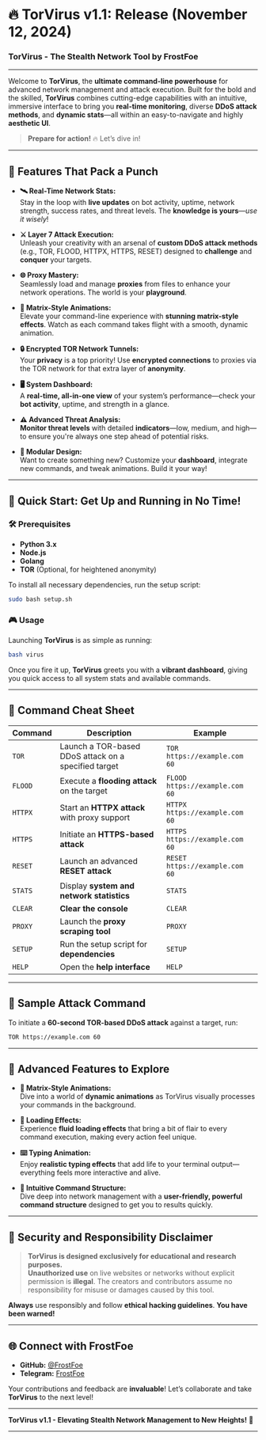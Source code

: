 # 🔥 **TorVirus v1.1: Release (November 12, 2024)**

### **TorVirus - The Stealth Network Tool by FrostFoe**

---

Welcome to **TorVirus**, the **ultimate command-line powerhouse** for advanced network management and attack execution. Built for the bold and the skilled, **TorVirus** combines cutting-edge capabilities with an intuitive, immersive interface to bring you **real-time monitoring**, diverse **DDoS attack methods**, and **dynamic stats**—all within an easy-to-navigate and highly **aesthetic UI**.

> **Prepare for action!** 🔥 Let’s dive in!

---

## 🌟 **Features That Pack a Punch**  

- **🛰️ Real-Time Network Stats:**  
  Stay in the loop with **live updates** on bot activity, uptime, network strength, success rates, and threat levels. The **knowledge is yours**—*use it wisely*!

- **⚔️ Layer 7 Attack Execution:**  
  Unleash your creativity with an arsenal of **custom DDoS attack methods** (e.g., TOR, FLOOD, HTTPX, HTTPS, RESET) designed to **challenge** and **conquer** your targets.

- **🌐 Proxy Mastery:**  
  Seamlessly load and manage **proxies** from files to enhance your network operations. The world is your **playground**.

- **🚀 Matrix-Style Animations:**  
  Elevate your command-line experience with **stunning matrix-style effects**. Watch as each command takes flight with a smooth, dynamic animation.

- **🔒 Encrypted TOR Network Tunnels:**  
  Your **privacy** is a top priority! Use **encrypted connections** to proxies via the TOR network for that extra layer of **anonymity**.

- **🖥️ System Dashboard:**  
  A **real-time, all-in-one view** of your system’s performance—check your **bot activity**, uptime, and strength in a glance.

- **⚠️ Advanced Threat Analysis:**  
  **Monitor threat levels** with detailed **indicators**—low, medium, and high—to ensure you're always one step ahead of potential risks.

- **🧩 Modular Design:**  
  Want to create something new? Customize your **dashboard**, integrate new commands, and tweak animations. Build it your way!

---

## 🚀 **Quick Start: Get Up and Running in No Time!**

### 🛠️ **Prerequisites**  
- **Python 3.x**
- **Node.js**
- **Golang**
- **TOR** (Optional, for heightened anonymity)

To install all necessary dependencies, run the setup script:

```bash
sudo bash setup.sh
```

### 🎮 **Usage**  

Launching **TorVirus** is as simple as running:

```bash
bash virus
```

Once you fire it up, **TorVirus** greets you with a **vibrant dashboard**, giving you quick access to all system stats and available commands.

---

## 📝 **Command Cheat Sheet**

| **Command** | **Description**                                          | **Example**                           |
|-------------|----------------------------------------------------------|---------------------------------------|
| `TOR`       | Launch a TOR-based DDoS attack on a specified target    | `TOR https://example.com 60`          |
| `FLOOD`     | Execute a **flooding attack** on the target             | `FLOOD https://example.com 60`        |
| `HTTPX`     | Start an **HTTPX attack** with proxy support            | `HTTPX https://example.com 60`        |
| `HTTPS`     | Initiate an **HTTPS-based attack**                      | `HTTPS https://example.com 60`        |
| `RESET`     | Launch an advanced **RESET attack**                     | `RESET https://example.com 60`        |
| `STATS`     | Display **system and network statistics**               | `STATS`                               |
| `CLEAR`     | **Clear the console**                                   | `CLEAR`                               |
| `PROXY`     | Launch the **proxy scraping tool**                      | `PROXY`                               |
| `SETUP`     | Run the setup script for **dependencies**               | `SETUP`                               |
| `HELP`      | Open the **help interface**                             | `HELP`                                |

---

## 🎯 **Sample Attack Command**  
To initiate a **60-second TOR-based DDoS attack** against a target, run:

```bash
TOR https://example.com 60
```

---

## 🌌 **Advanced Features to Explore**

- **🎥 Matrix-Style Animations:**  
  Dive into a world of **dynamic animations** as TorVirus visually processes your commands in the background. 

- **💨 Loading Effects:**  
  Experience **fluid loading effects** that bring a bit of flair to every command execution, making every action feel unique.

- **⌨️ Typing Animation:**  
  Enjoy **realistic typing effects** that add life to your terminal output—everything feels more interactive and alive.

- **📐 Intuitive Command Structure:**  
  Dive deep into network management with a **user-friendly, powerful command structure** designed to get you to results quickly.

---

## 🔐 **Security and Responsibility Disclaimer**

> **TorVirus is designed exclusively for educational and research purposes.**  
> **Unauthorized use** on live websites or networks without explicit permission is **illegal**. The creators and contributors assume no responsibility for misuse or damages caused by this tool.  

**Always** use responsibly and follow **ethical hacking guidelines**. **You have been warned!**

---

## 🌐 **Connect with FrostFoe**  

- **GitHub:** [@FrostFoe](https://github.com/FrostFoe)  
- **Telegram:** [FrostFoe](https://t.me/FrostFoe)  

Your contributions and feedback are **invaluable**! Let’s collaborate and take **TorVirus** to the next level!

---

**TorVirus v1.1 - Elevating Stealth Network Management to New Heights!** 🚀

---